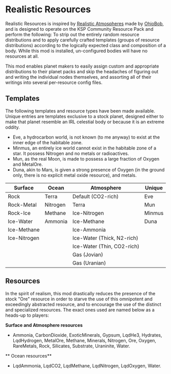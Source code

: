 # Realistic Resources
Realistic Resources is inspired by [Realistic Atmospheres](https://github.com/OhioBob/Realistic-Atmospheres) made by [OhioBob](https://github.com/OhioBob/), and is designed to operate on the KSP Community Resource Pack and perform the following:
To strip out the entirely random resource distributions and to apply carefully crafted templates (groups of resource distributions) according to the logically expected class and composition of a body. While this mod is installed, un-configured bodies will have no resources at all.

This mod enables planet makers to easily assign custom and appropriate distributions to their planet packs and skip the headaches of figuring out and writing the individual nodes themselves, and assorting all of their writings into several per-resource config files.

## Templates
The following templates and resource types have been made available. Unique entries are templates exclusive to a stock planet, designed either to make that planet resemble an IRL celestial body or because it is an extreme oddity.
* Eve, a hydrocarbon world, is not known (to me anyway) to exist at the inner edge of the habitable zone.
* Minmus, an entirely ice world cannot exist in the habitable zone of a star. It possess Nitrogen and no metals or radioactives.
* Mun, as the real Moon, is made to possess a large fraction of Oxygen and MetalOre.
* Duna, akin to Mars, is given a strong presence of Oxygen (in the ground only, there is no explicit metal oxide resource), and metals.


| Surface | Ocean | Atmosphere | Unique |
| --- | --- | --- | --- |
| Rock | Terra | Default (CO2-rich) | Eve |
| Rock-Metal | Nitrogen | Terra | Mun |
| Rock-Ice | Methane | Ice-Nitrogen | Minmus |
| Ice-Water | Ammonia | Ice-Methane | Duna |
| Ice-Methane | | Ice-Ammonia |
| Ice-Nitrogen | | Ice-Water (Thick, N2-rich) |
| | | Ice-Water (Thin, CO2-rich) |
| | | Gas (Jovian) |
| | | Gas (Uranian) |

## Resources
In the spirit of realism, this mod drastically reduces the presence of the stock "Ore" resource in order to starve the use of this omnipotent and exceedingly abstracted resource, and to encourage the use of the distinct and specialized resources. The exact ones used are named below as a heads-up to players:

**Surface and Atmosphere resources**
* Ammonia, CarbonDioxide, ExoticMinerals, Gypsum, LqdHe3, Hydrates, LqdHydrogen, MetalOre, Methane, Minerals, Nitrogen, Ore, Oxygen, RareMetals, Rock, Silicates, Substrate, Uraninite, Water.

** Ocean resources**
* LqdAmmonia, LqdCO2, LqdMethane, LqdNitrogen, LqdOxygen, Water.
